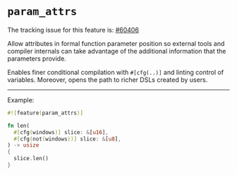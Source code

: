 # `param_attrs`

The tracking issue for this feature is: [#60406]

[#60406]: https://github.com/rust-lang/rust/issues/60406

Allow attributes in formal function parameter position so external tools and compiler internals can
take advantage of the additional information that the parameters provide.

Enables finer conditional compilation with `#[cfg(..)]` and linting control of variables. Moreover,
opens the path to richer DSLs created by users.

------------------------

Example:

```rust
#![feature(param_attrs)]

fn len(
  #[cfg(windows)] slice: &[u16],
  #[cfg(not(windows))] slice: &[u8],
) -> usize
{
  slice.len()
}
```